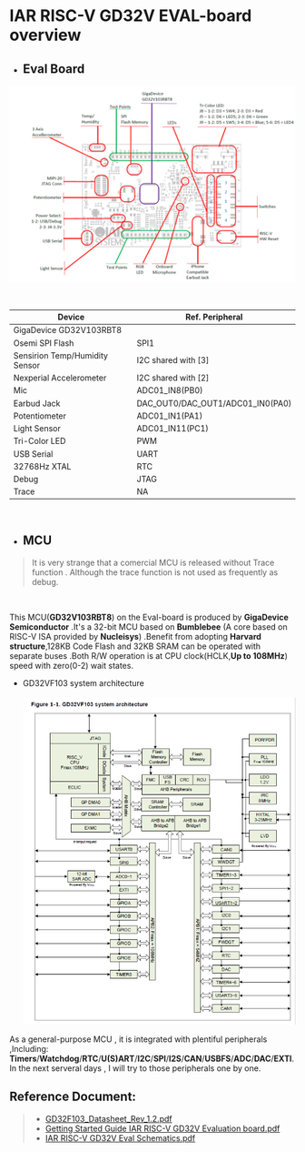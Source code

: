 # IAR RISC-V GD32V EVAL-board overview

- ## Eval Board
 ![board overview](boardoverview.PNG)

<br/>

|Device|Ref. Peripheral|
|---|---|
|GigaDevice GD32V103RBT8|
|Osemi SPI Flash|SPI1|
|Sensirion Temp/Humidity Sensor|I2C shared with [3]|
|Nexperial Accelerometer|I2C shared with [2]|
|Mic|ADC01_IN8(PB0)|
|Earbud Jack|DAC_OUT0/DAC_OUT1/ADC01_IN0(PA0)|
|Potentiometer|ADC01_IN1(PA1)|
|Light Sensor|ADC01_IN11(PC1)|
|Tri-Color LED|PWM|
|USB Serial|UART|
|32768Hz XTAL|RTC
|Debug |JTAG|
|Trace |NA|
<br/>

- ## MCU
> It is very strange that a comercial MCU is released without Trace function . Although the trace function is not used as frequently as debug.
<br/>

  This MCU(**GD32V103RBT8**) on the Eval-board is produced by **GigaDevice Semiconductor** .It's a 32-bit MCU based on __Bumblebee__ (A core based on RISC-V ISA provided by __Nucleisys__) .Benefit from adopting __Harvard structure__,128KB Code Flash and 32KB SRAM can be operated with separate buses .Both R/W operation  is at CPU clock(HCLK,**Up to 108MHz**) speed with zero(0-2) wait states.<br/>

-  GD32VF103 system architecture<br/>    
 ![system arhitecture](GD32V103_SYSTEM_ARCHITECTURE.png)
    
  As a general-purpose MCU , it is integrated with plentiful peripherals ,Including: **Timers**/**Watchdog**/**RTC**/**U(S)ART**/**I2C**/**SPI**/**I2S**/**CAN**/**USBFS**/**ADC**/**DAC**/**EXTI**.<br/>
  In the next serveral days , I will try to those peripherals one by one.  <br/>

## Reference Document:
   >- [GD32F103_Datasheet_Rev_1.2.pdf](GD32VF103_Datasheet_Rev_1.2.pdf)<br/>
   >- [Getting Started Guide IAR RISC-V GD32V Evaluation board.pdf](./Getting%20Started%20Guide%20IAR%20RISC-V%20GD32V%20Evaluation%20board.pdf)<br/>  
   >- [IAR RISC-V GD32V Eval Schematics.pdf](IAR%20RISC-V%20GD32V%20Eval%20Schematics.pdf)<br/>